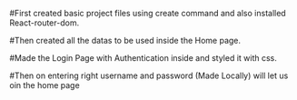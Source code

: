 #First created basic project files using create command and also installed React-router-dom.

#Then created all the datas to be used inside the Home page.

#Made the Login Page with Authentication inside and styled it with css.

#Then on entering right username and password (Made Locally) will let us oin the home page